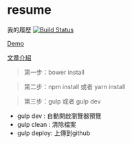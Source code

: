 # resume
我的履歷
[![Build Status](https://travis-ci.org/r567tw/resume.svg?branch=master)](https://travis-ci.org/r567tw/resume)

[Demo](https://r567tw.github.io/resume)

[文章介紹](https://r567tw.tw/%e5%88%a9%e7%94%a8gulp-%e8%a3%bd%e4%bd%9c%e8%87%aa%e5%b7%b1%e7%9a%84%e5%b1%a5%e6%ad%b7/)
> 第一步：bower install

> 第二步：npm install 或者 yarn install

> 第三步：gulp 或者 gulp dev

- gulp dev : 自動開啟瀏覽器預覽
- gulp clean : 清除檔案
- gulp deploy: 上傳到github